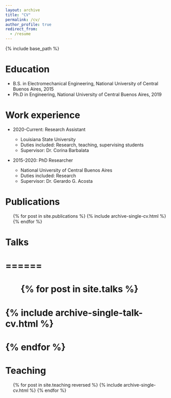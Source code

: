 ```yaml
---
layout: archive
title: "CV"
permalink: /cv/
author_profile: true
redirect_from:
  - /resume
---
```


{% include base_path %}

Education
======
* B.S. in Electromechanical Engineering, National University of Central Buenos Aires, 2015
* Ph.D in Engineering, National University of Central Buenos Aires, 2019

Work experience
======
* 2020-Current: Research Assistant
  * Louisiana State University
  * Duties included: Research, teaching, supervising students
  * Supervisor: Dr. Corina Barbalata

* 2015-2020: PhD Researcher
  * National University of Central Buenos Aires
  * Duties included: Research
  * Supervisor: Dr. Gerardo G. Acosta
  

Publications
======
  <ul>{% for post in site.publications %}
    {% include archive-single-cv.html %}
  {% endfor %}</ul>
  
# Talks
# ======
# <ul>{% for post in site.talks %}
#    {% include archive-single-talk-cv.html %}
#  {% endfor %}</ul>
  
Teaching
======
  <ul>{% for post in site.teaching  reversed  %}
    {% include archive-single-cv.html %}
  {% endfor %}</ul>
  


